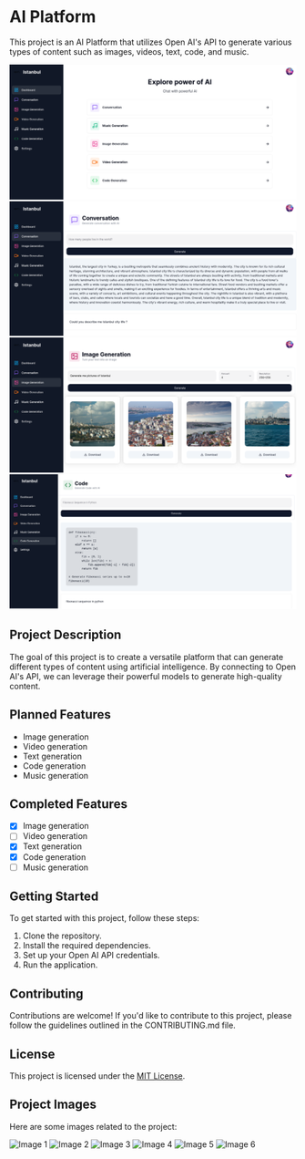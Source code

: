 # AI Platform

This project is an AI Platform that utilizes Open AI's API to generate various types of content such as images, videos, text, code, and music.

![Dashboard](/projectImages/dashboard.png)
![Conversation](/projectImages/conversation.png)
![Image](/projectImages/image.png)
![Code](/projectImages/code.png)

## Project Description

The goal of this project is to create a versatile platform that can generate different types of content using artificial intelligence. By connecting to Open AI's API, we can leverage their powerful models to generate high-quality content.

## Planned Features

-   Image generation
-   Video generation
-   Text generation
-   Code generation
-   Music generation

## Completed Features

-   [x] Image generation
-   [ ] Video generation
-   [x] Text generation
-   [x] Code generation
-   [ ] Music generation

## Getting Started

To get started with this project, follow these steps:

1. Clone the repository.
2. Install the required dependencies.
3. Set up your Open AI API credentials.
4. Run the application.

## Contributing

Contributions are welcome! If you'd like to contribute to this project, please follow the guidelines outlined in the CONTRIBUTING.md file.

## License

This project is licensed under the [MIT License](LICENSE).

## Project Images

Here are some images related to the project:

![Image 1](projectImages/image1.jpg)
![Image 2](projectImages/image2.jpg)
![Image 3](projectImages/image3.jpg)
![Image 4](projectImages/image4.jpg)
![Image 5](projectImages/image5.jpg)
![Image 6](projectImages/image6.jpg)

